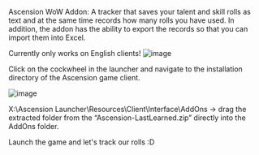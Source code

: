 Ascension WoW Addon: A tracker that saves your talent and skill rolls as text and at the same time records how many rolls you have used. In addition, the addon has the ability to export the records so that you can import them into Excel.

Currently only works on English clients!
![image](https://github.com/RSS90/Ascension-WoW-LastLearned/assets/12944611/5b6c0683-f476-4fae-8e0a-a77be8a20708)

Click on the cockwheel in the launcher and navigate to the installation directory of the Ascension game client.

![image](https://github.com/RSS90/Ascension-WoW-LastLearned/assets/12944611/6b8dd7fc-f360-498e-add9-7c7aadfdf27e)

X:\Ascension Launcher\Resources\Client\Interface\AddOns -> drag the extracted folder from the “Ascension-LastLearned.zip” directly into the AddOns folder.

Launch the game and let's track our rolls :D
